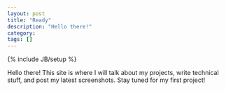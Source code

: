 ```yaml
---
layout: post
title: "Ready"
description: "Hello there!"
category: 
tags: []
---
```

{% include JB/setup %}

Hello there! This site is where I will talk about my projects, write technical stuff, and post my latest screenshots. Stay tuned for my first project!
